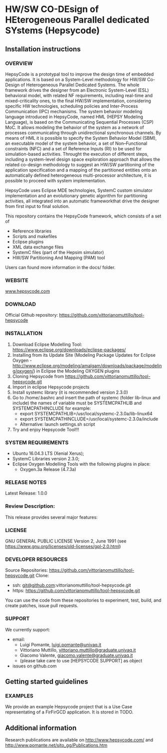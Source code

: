 # HW/SW CO-DEsign of HEterogeneous Parallel dedicated SYstems (Hepsycode)

## Installation instructions

### OVERVIEW
HepsyCode is a prototypal tool to improve the design time of embedded applications. It is based on a System-Level methodology for HW/SW Co-Design of Heterogeneous Parallel Dedicated Systems. The whole framework drives the designer from an Electronic System-Level (ESL) behavioral model, with related NF requirements, including real-time and mixed-criticality ones, to the final HW/SW implementation, considering specific HW technologies, scheduling policies  and Inter-Process Communication (IPC) mechanisms. The system behavior modeling language introduced in HepsyCode, named HML (HEPSY Modeling Language), is based on the Communicating Sequential Processes (CSP) MoC. It allows modeling the behavior of the system as a network of processes communicating through unidirectional synchronous channels. By means of HML it is possible to specify the System Behavior Model (SBM), an executable model of the system behavior, a set of Non–Functional constraints (NFC) and a set  of Reference Inputs (RI) to be used for simulation-based activities. Throught the execution of different steps, including a system-level design space exploration  approach that allows the related co-design methodology to suggest an HW/SW partitioning of the application specification and a mapping of the partitioned entities onto an automatically defined heterogeneous multi-processor architecture, it is possible to proceed with system implementation.

HepsyCode uses Eclipse MDE technologies, SystemC custom simulator implementation and an  evolutionary genetic algorithm for partitioning activities, all integrated into an automatic frameworkthat drive the designer from first input to final solution.

This repository contains the HepsyCode framework, which consists of a set of 

- Reference libraries
- Scripts and makefiles
- Eclipse plugins 
- XML data exchange files
- SystemC files (part of the Hepsim simulator)
- HW/SW Partitioning And Mapping (PAM) tool

Users can found more information in the docs/ folder.

### WEBSITE
www.hepsycode.com
 
### DOWNLOAD
Official Github repository: https://github.com/vittorianomuttillo/tool-hepsycode
 
### INSTALLATION
 1. Download Eclipse Modelling Tool: https://www.eclipse.org/downloads/eclipse-packages/
 2. Installing from its Update Site (Modeling Package Updates for Eclipse Oxygen - http://www.eclipse.org/modeling/amalgam/downloads/package/modeling/oxygen/) in Eclipse the Modeling OXYGEN plugins
 3. Cloning Hepsycode from https://github.com/vittorianomuttillo/tool-hepsycode.git
 4. Import in eclipse Hepsycode projects
 5. Install systemc library (it is recommended version 2.3.0)
 6. Go to /home/.bashrc and insert the path of systemc (folder lib-linux and include) the names of variable must be SYSTEMCPATHLIB and SYSTEMCPATHINCLUDE for example:
    - export SYSTEMCPATHLIB=/usr/local/systemc-2.3.0a/lib-linux64
    - export SYSTEMCPATHINCLUDE=/usr/local/systemc-2.3.0a/include
    - Alternative: launch settings.sh script
 7. Try and enjoy Hepsycode Tool!!!

### SYSTEM REQUIREMENTS
 - Ubuntu 16.04.3 LTS (Xenial Xerus);
 - SystemC Libraries version 2.3.0;
 - Eclipse Oxygen Modelling Tools  with the following plugins in place: 
   - Oxygen.3a Release (4.7.3a)

### RELEASE NOTES
Latest Release: 1.0.0

### Review Description:
This release provides several major features:
 
### LICENSE
GNU GENERAL PUBLIC LICENSE Version 2, June 1991 (see https://www.gnu.org/licenses/old-licenses/gpl-2.0.html)
 
### DEVELOPER RESOURCES
Source Repositories: https://github.com/vittorianomuttillo/tool-hepsycode.git
Clone: 
  - ssh: git@github.com:vittorianomuttillo/tool-hepsycode.git
  - https: https://github.com/vittorianomuttillo/tool-hepsycode.git 
 
You can use the code from these repositories to experiment, test, build, and create patches, issue pull requests.
 
### SUPPORT
We currently support:
  - email: 
    * Luigi Pomante, luigi.pomante@univaq.it
    * Vittoriano Muttillo, vittoriano.muttillo@graduate.univaq.it
    * Giacomo Valente, giacomo.valente@graduate.univaq.it
    * (please take care to use \[HEPSYCODE SUPPORT\] as object
  - issues on github.com
 
## Getting started guidelines
  
### EXAMPLES
We provide an example Hepsycode project that is a Use Case representating of a FirFirGCD application.
It is stored in TODO.
 
## Additional information
Research publications are available on http://www.hepsycode.com/ and http://www.pomante.net/sito_gg/Publications.htm
